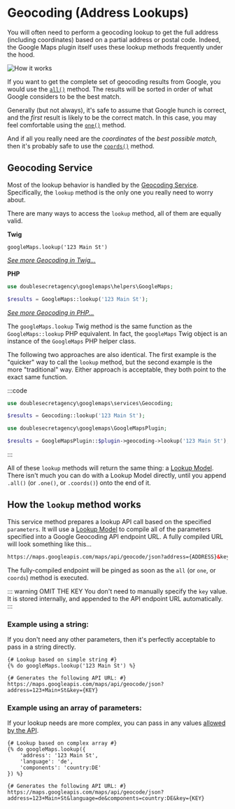 # Geocoding (Address Lookups)

You will often need to perform a geocoding lookup to get the full address (including coordinates) based on a partial address or postal code. Indeed, the Google Maps plugin itself uses these lookup methods frequently under the hood.

<img :src="$withBase('/images/geocoding/flow-chart.png')" alt="How it works">

If you want to get the complete set of geocoding results from Google, you would use the [`all()`](/models/lookup-model/#all) method. The results will be sorted in order of what Google considers to be the best match.

Generally (but not always), it's safe to assume that Google hunch is correct, and the _first_ result is likely to be the correct match. In this case, you may feel comfortable using the [`one()`](/models/lookup-model/#one) method.

And if all you really need are the _coordinates_ of the _best possible match_, then it's probably safe to use the [`coords()`](/models/lookup-model/#coords) method.

## Geocoding Service

Most of the lookup behavior is handled by the [Geocoding Service](/services/geocoding-service/). Specifically, the `lookup` method is the only one you really need to worry about.

There are many ways to access the `lookup` method, all of them are equally valid.

**Twig**

```twig
googleMaps.lookup('123 Main St')
```

[_See more Geocoding in Twig..._](/geocoding/in-twig/)

**PHP**

```php
use doublesecretagency\googlemaps\helpers\GoogleMaps;

$results = GoogleMaps::lookup('123 Main St');
```

[_See more Geocoding in PHP..._](/geocoding/in-php/)

The `googleMaps.lookup` Twig method is the same function as the `GoogleMaps::lookup` PHP equivalent. In fact, the `googleMaps` Twig object is an instance of the `GoogleMaps` PHP helper class.

The following two approaches are also identical. The first example is the "quicker" way to call the `lookup` method, but the second example is the more "traditional" way. Either approach is acceptable, they both point to the exact same function. 

:::code
```php
use doublesecretagency\googlemaps\services\Geocoding;

$results = Geocoding::lookup('123 Main St');
```
```php
use doublesecretagency\googlemaps\GoogleMapsPlugin;

$results = GoogleMapsPlugin::$plugin->geocoding->lookup('123 Main St');
```
:::

All of these `lookup` methods will return the same thing: a [Lookup Model](/models/lookup-model/). There isn't much you can do with a Lookup Model directly, until you append `.all()` (or `.one()`, or `.coords()`) onto the end of it.

## How the `lookup` method works

This service method prepares a lookup API call based on the specified `parameters`. It will use a [Lookup Model](/models/lookup-model/) to compile all of the parameters specified into a Google Geocoding API endpoint URL. A fully compiled URL will look something like this...

```html
https://maps.googleapis.com/maps/api/geocode/json?address={ADDRESS}&key={KEY}
```

The fully-compiled endpoint will be pinged as soon as the `all` (or `one`, or `coords`) method is executed.

::: warning OMIT THE KEY
You don't need to manually specify the `key` value. It is stored internally, and appended to the API endpoint URL automatically.
:::

### Example using a string:

If you don't need any other parameters, then it's perfectly acceptable to pass in a string directly.

```twig
{# Lookup based on simple string #}
{% do googleMaps.lookup('123 Main St') %}

{# Generates the following API URL: #}
https://maps.googleapis.com/maps/api/geocode/json?address=123+Main+St&key={KEY}
```

### Example using an array of parameters:

If your lookup needs are more complex, you can pass in any values [allowed by the API](https://developers.google.com/maps/documentation/geocoding/intro#geocoding).

```twig
{# Lookup based on complex array #}
{% do googleMaps.lookup({
    'address': '123 Main St',
    'language': 'de',
    'components': 'country:DE'
}) %}

{# Generates the following API URL: #}
https://maps.googleapis.com/maps/api/geocode/json?address=123+Main+St&language=de&components=country:DE&key={KEY}
```
